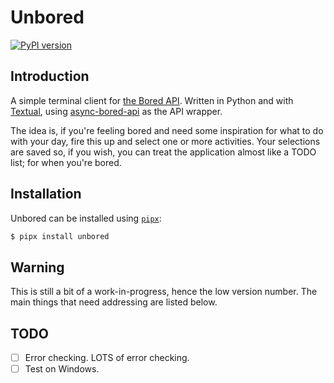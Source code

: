 # Unbored

[![PyPI version](https://badge.fury.io/py/unbored.svg)](https://badge.fury.io/py/unbored)

## Introduction

A simple terminal client for [the Bored API](https://www.boredapi.com/).
Written in Python and with [Textual](https://textual.textualize.io/), using
[async-bored-api](https://github.com/Damego/async-bored-api) as the API
wrapper.

The idea is, if you're feeling bored and need some inspiration for what to
do with your day, fire this up and select one or more activities. Your
selections are saved so, if you wish, you can treat the application almost
like a TODO list; for when you're bored.

## Installation

Unbored can be installed using [`pipx`](https://pypa.github.io/pipx/):

```sh
$ pipx install unbored
```

## Warning

This is still a bit of a work-in-progress, hence the low version number. The
main things that need addressing are listed below.

## TODO

- [ ] Error checking. LOTS of error checking.
- [ ] Test on Windows.

[//]: # (README.md ends here)
